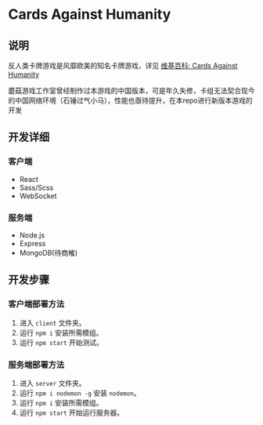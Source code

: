 # Cards Against Humanity

## 说明

反人类卡牌游戏是风靡欧美的知名卡牌游戏，详见 [维基百科: Cards Against Humanity](https://en.wikipedia.org/wiki/Cards_Against_Humanity)

蘑菇游戏工作室曾经制作过本游戏的中国版本，可是年久失修，卡组无法契合现今的中国网络环境（石锤过气小马），性能也亟待提升，在本repo进行新版本游戏的开发

## 开发详细

### 客户端

* React
* Sass/Scss
* WebSocket

### 服务端

* Node.js
* Express
* MongoDB(待商榷)

## 开发步骤

### 客户端部署方法

1. 进入 `client` 文件夹。
2. 运行 `npm i` 安装所需模组。
3. 运行 `npm start` 开始测试。

### 服务端部署方法

1. 进入 `server` 文件夹。
2. 运行 `npm i nodemon -g` 安装 `nodemon`。
3. 运行 `npm i` 安装所需模组。
4. 运行 `npm start` 开始运行服务器。